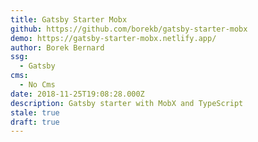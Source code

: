 ```yaml
---
title: Gatsby Starter Mobx
github: https://github.com/borekb/gatsby-starter-mobx
demo: https://gatsby-starter-mobx.netlify.app/
author: Borek Bernard
ssg:
  - Gatsby
cms:
  - No Cms
date: 2018-11-25T19:08:28.000Z
description: Gatsby starter with MobX and TypeScript
stale: true
draft: true
---
```

